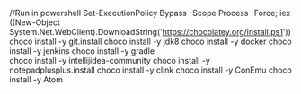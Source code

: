 //Run in powershell
Set-ExecutionPolicy Bypass -Scope Process -Force; iex ((New-Object System.Net.WebClient).DownloadString('https://chocolatey.org/install.ps1'))
choco install -y git.install 
choco install -y jdk8
choco install -y docker
choco install -y jenkins
choco install -y gradle												
choco install -y intellijidea-community
choco install -y notepadplusplus.install
choco install -y clink
choco install -y ConEmu
choco install -y Atom

